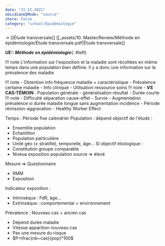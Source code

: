 ```yaml
---
date: "31-12-2021"
obsidianUIMode: "source"
share: False
category: "school/Épidémiologie"
---
```

→ [[Étude transversale]]
[[_assets/10. Master/Review/Méthode en épidémiologie/Étude transversale.pdf|Étude transversale]]

***UE:: Méthode en épidémiologie***{: #left}  

!!! note 
	L'information sur l'exposition et la maladie sont récoltées en même temps dans une population bien définie. Il y a donc une information sur la prévalence des maladie

!!! note 
	- Obtention info fréquence maladie + caractéristique
	- Prévalence certaine maladie
	- Info clinique
	- Utilisation ressource soins
!!! note 
	- **VS CAS-TÉMOIN** : Population générale
	- généralisation résultat
	- Durée courte
!!! note 
	- Difficulté séparation cause-effet
	- Survie
	- Augmentation prévalence si durée maladie longue sans augmentation incidence
	- Période rémission-aggravation
	- Healthy Worker Effect

Temps : Période fixe calendrier
Population : dépend objectif de l'étude :
- Ensemble population 
- Échantillon
- Population particulière
- Unité géo ($\pm$ stratifié), temporelle, âge...
Si objectif étiologique :
- Constitution groupe comparable
- Niveua exposition population source ⇒ élevé

Mesure ⇒ Questionnaire
- RMM
- Exposition

Indicateur exposition :
- Intrinsèque : FdR, âge...
- Extrinsèque : comportemental + environnement

Prévalence : Nouveau cas + ancien cas
- Dépend durée maladie
- Vitesse apparition nouveau cas
- Pas une mesure du risque
- $P=\frac{nb~cas}{pop}*100$